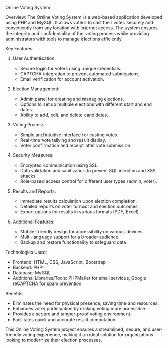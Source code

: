
Online Voting System

Overview:
The Online Voting System is a web-based application developed using PHP and MySQL. It allows voters to cast their votes securely and conveniently from any location with internet access. The system ensures the integrity and confidentiality of the voting process while providing administrators with tools to manage elections efficiently.

Key Features:
1. User Authentication:
   - Secure login for voters using unique credentials.
   - CAPTCHA integration to prevent automated submissions.
   - Email verification for account activation.

2. Election Management:
   - Admin panel for creating and managing elections.
   - Options to set up multiple elections with different start and end dates.
   - Ability to add, edit, and delete candidates.

3. Voting Process:
   - Simple and intuitive interface for casting votes.
   - Real-time vote tallying and result display.
   - Voter confirmation and receipt after vote submission.

4. Security Measures:
   - Encrypted communication using SSL.
   - Data validation and sanitization to prevent SQL injection and XSS attacks.
   - Role-based access control for different user types (admin, voter).

5. Results and Reports:
   - Immediate results calculation upon election completion.
   - Detailed reports on voter turnout and election outcomes.
   - Export options for results in various formats (PDF, Excel).

6. Additional Features:
   - Mobile-friendly design for accessibility on various devices.
   - Multi-language support for a broader audience.
   - Backup and restore functionality to safeguard data.

Technologies Used:
- Frontend: HTML, CSS, JavaScript, Bootstrap
- Backend: PHP
- Database: MySQL
- Additional Libraries/Tools: PHPMailer for email services, Google reCAPTCHA for spam prevention

Benefits:
- Eliminates the need for physical presence, saving time and resources.
- Enhances voter participation by making voting more accessible.
- Provides a secure and tamper-proof voting environment.
- Facilitates quick and accurate result computation.

This Online Voting System project ensures a streamlined, secure, and user-friendly voting experience, making it an ideal solution for organizations looking to modernize their election processes.
